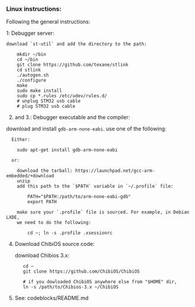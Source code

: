 ### Linux instructions:

Following the general instructions:

1: Debugger server:

    download `st-util` and add the directory to the path:

        mkdir ~/bin
        cd ~/bin
        git clone https://github.com/texane/stlink
        cd stlink
        ./autogen.sh
        ./configure
        make
        sudo make install
        sudo cp *.rules /etc/udev/rules.d/
        # unplug STM32 usb cable
        # plug STM32 usb cable  

2. and 3.:  Debugger executable and the compiler:

  download and install `gdb-arm-none-eabi`. use one of the following:


      Either:
      
        sudo apt-get install gdb-arm-none-eabi

      or:

        download the tarball: https://launchpad.net/gcc-arm-embedded/+download
        unzip
        add this path to the `$PATH` variable in `~/.profile` file:

            PATH="$PATH:/path/to/arm-none-eabi-gdb"
            export PATH

        make sure your `.profile` file is sourced. For example, in Debian LXDE,
        we need to do the following:

            cd ~; ln -s .profile .xsessionrc


4. Download ChibiOS source code:

      download Chibios 3.x:

          cd ~
          git clone https://github.com/ChibiOS/ChibiOS

          # if you dowloaded ChibiOS anywhere else from "$HOME" dir,
          ln -s /path/to/Chibios-3.x ~/ChibiOS

5. See: codeblocks/README.md
